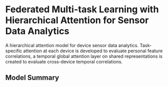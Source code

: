 # Federated Multi-task Learning with Hierarchical Attention for Sensor Data Analytics 

A hierarchical attention model for device sensor data analytics. Task-specific attention at each device is developed to evaluate personal feature correlations, a temporal global attention layer on shared representations is created to evaluate cross-device temporal correlations.


## Model Summary 



